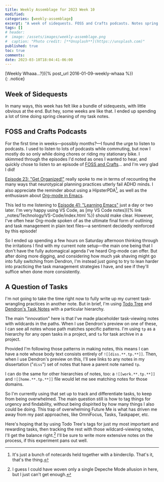 ```yaml
---
title: Weekly Assemblage for 2023 Week 10
modified:
categories: [weekly-assemblage]
excerpt: "A week of sidequests. FOSS and Crafts podcasts. Notes spring cleaning."
tags: []
# header:
#  image: /assets/images/weekly-assemblage.png
#  caption: "Photo credit: [**Unsplash**](https://unsplash.com)"
published: true
toc: true
comments:
date: 2023-03-10T18:04:41-06:00
---
```

  
[Weekly Whaaa…?]({% post_url 2016-01-09-weekly-whaaa %})  
{: .notice}  

## Week of Sidequests  

In many ways, this week has felt like a bundle of sidequests, with little obvious at the end. But hey, some weeks are like that. I ended up spending a lot of time doing spring cleaning of my task notes.  

## FOSS and Crafts Podcasts  

For the first time in weeks—possibly months?—I found the urge to listen to podcasts. I used to listen to lots of podcasts while commuting, but now I mostly do so only while doing chores or riding my stationary bike. I skimmed through the episodes I'd noted as ones I wanted to hear, and quickly chose to listen to an episode of [FOSS and Crafts](https://fossandcrafts.org/about/)… and I'm very glad I did!  

[Episode 23: "Get Organized!"](https://fossandcrafts.org/episodes/24-get-organized.html) really spoke to me in terms of recounting the many ways that neurotypical planning practices utterly fail ADHD minds. I also appreciate the reminder about using a HipsterPDA[^hpda], as well as the enthusiasm about [Org-mode in Emacs](https://orgmode.org/).  

[^hpda]: It's just a bunch of notecards held together with a binderclip. That's it, that's the thing.

This led to me listening to [Episode 41: "Learning Emacs"](https://fossandcrafts.org/episodes/41-learning-emacs.html) just a day or two later. I'm very happy using VS Code, as [my VS Code notes]({% link _notes/Technology/VS-Code/index.html %}) should make clear. However, I've often hear Org-mode spoken of as the ultimate final form of outlining and task management in plain text files—a sentiment decidedly reinforced by this episode!  

So I ended up spending a few hours on Saturday afternoon thinking through the irritations I find with my current note setup—the main one being that I don't have the fully automagical agenda I've heard Org-mode can offer. But after doing more digging, and considering how much yak shaving might go into fully switching from Dendron, I'm instead just going to try to lean harder into practicing the task management strategies I have, and see if they'll suffice when done more consistently.  

## A Question of Tasks  

I'm not going to take the time right now to fully write up my current task-wrangling practices in another note. But in brief, I'm using [Todo Tree](https://marketplace.visualstudio.com/items?itemName=Gruntfuggly.todo-tree) and [Dendron's Task Notes](https://wiki.dendron.so/notes/SEASewZSteDK7ry1AshNG/) with a particular hierarchy.  

The main "innovation" here is that I've made placeholder task-viewing notes with wildcards in the paths. When I use Dendron's preview on one of these, I can see all notes whose path matches specific patterns. I'm using `tp` as a hierarchy for any open tasks in a project, and `ta` for task archive in a project.  

Provided I'm following those patterns in making notes, this means I can have a note whose body text consists entirely of `![[diss.**.tp.**]]`. Then, when I use Dendron's preview on this, I'll see links to any notes in my dissertation ("`diss`") set of notes that have a parent note named `tp`.  

I can do the same for other hierarchies of notes, too: a `![[work.**.tp.**]]` and `![[home.**.tp.**]]` file would let me see matching notes for those domains.  

So I'm currently using that set up to track and differentiate tasks, to keep from being overwhelmed. The main question still is how to tag things for urgency and findability, without being dispirited by how many things I also could be doing. This trap of overwhelming Future Me is what has driven me away from my past approaches, like OmniFocus, Tasks, Taskpaper, etc.  

Here's hoping that by using Todo Tree's tags for just my most important and rewarding tasks, then tracking the rest with those wildcard-viewing notes, I'll get the balance right.[^dp] I'll be sure to write more extensive notes on the process, if this experiment pans out well.  

[^dp]: I guess I could have woven only a single Depeche Mode allusion in here, but I just can't get enough.  